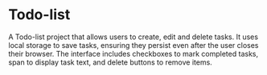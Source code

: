# Todo-list

A Todo-list project that allows users to create, edit and delete tasks. It uses local storage to save tasks, ensuring they persist even after the user closes their browser. The interface includes checkboxes to mark completed tasks, span to display task text, and delete buttons to remove items.